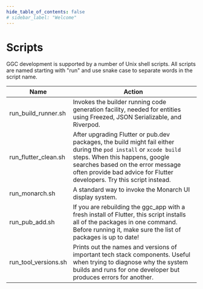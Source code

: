 ```yaml
---
hide_table_of_contents: false
# sidebar_label: "Welcome"
---
```


# Scripts

GGC development is supported by a number of Unix shell scripts. All scripts are named starting with "run" and use snake case to separate words in the script name.  

| Name                 | Action                                                                                                                                                                                                                                                            |
|----------------------|-------------------------------------------------------------------------------------------------------------------------------------------------------------------------------------------------------------------------------------------------------------------|
| run_build_runner.sh  | Invokes the builder running code generation facility, needed for entities using Freezed, JSON Serializable, and Riverpod.                                                                                                                                         |
| run_flutter_clean.sh | After upgrading Flutter or pub.dev packages, the build might fail either during the `pod install` or `xcode build` steps. When this happens, google searches based on the error message often provide bad advice for Flutter developers. Try this script instead. |
| run_monarch.sh       | A standard way to invoke the Monarch UI display system.                                                                                                                                                                                                           |
| run_pub_add.sh       | If you are rebuilding the ggc_app with a fresh install of Flutter, this script installs all of the packages in one command. Before running it, make sure the list of packages is up to date!                                                                      |
| run_tool_versions.sh | Prints out the names and versions of important tech stack components. Useful when trying to diagnose why the system builds and runs for one developer but produces errors for another.                                                                            |                                                 |
